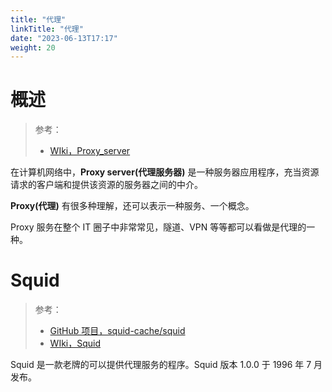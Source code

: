 ```yaml
---
title: "代理"
linkTitle: "代理"
date: "2023-06-13T17:17"
weight: 20
---
```


# 概述

> 参考：
> 
> - [WIki，Proxy_server](https://en.wikipedia.org/wiki/Proxy_server)

在计算机网络中，**Proxy server(代理服务器)** 是一种服务器应用程序，充当资源请求的客户端和提供该资源的服务器之间的中介。

**Proxy(代理)** 有很多种理解，还可以表示一种服务、一个概念。

Proxy 服务在整个 IT 圈子中非常常见，隧道、VPN 等等都可以看做是代理的一种。

# Squid

> 参考：
> 
> - [GitHub 项目，squid-cache/squid](https://github.com/squid-cache/squid)
> - [WIki，Squid](https://en.wikipedia.org/wiki/Squid_(software))

Squid 是一款老牌的可以提供代理服务的程序。Squid 版本 1.0.0 于 1996 年 7 月发布。